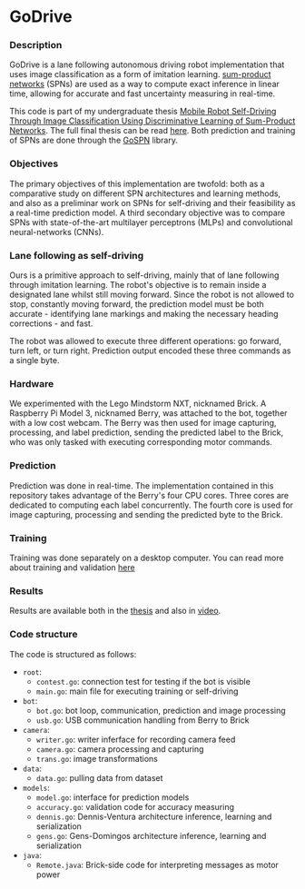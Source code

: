 GoDrive
=======

### Description

GoDrive is a lane following autonomous driving robot implementation
that uses image classification as a form of imitation learning.
[sum-product networks](http://spn.cs.washington.edu) (SPNs) are used as
a way to compute exact inference in linear time, allowing for accurate
and fast uncertainty measuring in real-time.

This code is part of my undergraduate thesis [Mobile Robot Self-Driving
Through Image Classification Using Discriminative Learning of
Sum-Product
Networks](https://www.ime.usp.br/~renatolg/mac0499/?lang=en).  The full
final thesis can be read
[here](https://www.ime.usp.br/~renatolg/mac0499/docs/thesis.pdf). Both
prediction and training of SPNs are done through the
[GoSPN](https://github.com/RenatoGeh/gospn) library.

### Objectives

The primary objectives of this implementation are twofold: both as a
comparative study on different SPN architectures and learning methods,
and also as a preliminar work on SPNs for self-driving and their
feasibility as a real-time prediction model. A third secondary objective
was to compare SPNs with state-of-the-art multilayer perceptrons (MLPs)
and convolutional neural-networks (CNNs).

### Lane following as self-driving

Ours is a primitive approach to self-driving, mainly that of lane
following through imitation learning. The robot's objective is to remain
inside a designated lane whilst still moving forward. Since the robot is
not allowed to stop, constantly moving forward, the prediction model
must be both accurate - identifying lane markings and making the
necessary heading corrections - and fast.

The robot was allowed to execute three different operations: go forward,
turn left, or turn right. Prediction output encoded these three commands
as a single byte.

### Hardware

We experimented with the Lego Mindstorm NXT, nicknamed Brick. A
Raspberry Pi Model 3, nicknamed Berry, was attached to the bot, together
with a low cost webcam. The Berry was then used for image capturing,
processing, and label prediction, sending the predicted label to the
Brick, who was only tasked with executing corresponding motor commands.

### Prediction

Prediction was done in real-time. The implementation contained in this
repository takes advantage of the Berry's four CPU cores. Three cores
are dedicated to computing each label concurrently. The fourth core is
used for image capturing, processing and sending the predicted byte to
the Brick.

### Training

Training was done separately on a desktop computer. You can read more
about training and validation
[here](https://www.ime.usp.br/~renatolg/mac0499/docs/thesis.pdf)

### Results

Results are available both in the
[thesis](https://www.ime.usp.br/~renatolg/mac0499/docs/thesis.pdf) and
also in [video](https://www.ime.usp.br/~renatolg/mac0499/video.html?lang=en).

### Code structure

The code is structured as follows:

- `root`:
    * `contest.go`: connection test for testing if the bot is visible
    * `main.go`: main file for executing training or self-driving
- `bot`:
    * `bot.go`: bot loop, communication, prediction and image processing
    * `usb.go`: USB communication handling from Berry to Brick
- `camera`:
    * `writer.go`: writer inferface for recording camera feed
    * `camera.go`: camera processing and capturing
    * `trans.go`: image transformations
- `data`:
    * `data.go`: pulling data from dataset
- `models`:
    * `model.go`: interface for prediction models
    * `accuracy.go`: validation code for accuracy measuring
    * `dennis.go`: Dennis-Ventura architecture inference, learning and serialization
    * `gens.go`: Gens-Domingos architecture inference, learning and serialization
- `java`:
    * `Remote.java`: Brick-side code for interpreting messages as motor power
